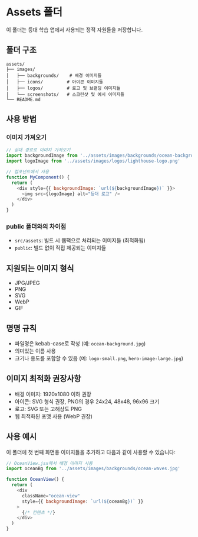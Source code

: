 # Assets 폴더

이 폴더는 등대 학습 앱에서 사용되는 정적 자원들을 저장합니다.

## 폴더 구조

```
assets/
├── images/
│   ├── backgrounds/    # 배경 이미지들
│   ├── icons/         # 아이콘 이미지들
│   ├── logos/         # 로고 및 브랜딩 이미지들
│   └── screenshots/   # 스크린샷 및 예시 이미지들
└── README.md
```

## 사용 방법

### 이미지 가져오기
```javascript
// 상대 경로로 이미지 가져오기
import backgroundImage from '../assets/images/backgrounds/ocean-background.jpg'
import logoImage from '../assets/images/logos/lighthouse-logo.png'

// 컴포넌트에서 사용
function MyComponent() {
  return (
    <div style={{ backgroundImage: `url(${backgroundImage})` }}>
      <img src={logoImage} alt="등대 로고" />
    </div>
  )
}
```

### public 폴더와의 차이점
- `src/assets`: 빌드 시 웹팩으로 처리되는 이미지들 (최적화됨)
- `public`: 빌드 없이 직접 제공되는 이미지들

## 지원되는 이미지 형식
- JPG/JPEG
- PNG
- SVG
- WebP
- GIF

## 명명 규칙
- 파일명은 kebab-case로 작성 (예: `ocean-background.jpg`)
- 의미있는 이름 사용
- 크기나 용도를 포함할 수 있음 (예: `logo-small.png`, `hero-image-large.jpg`)

## 이미지 최적화 권장사항
- 배경 이미지: 1920x1080 이하 권장
- 아이콘: SVG 형식 권장, PNG의 경우 24x24, 48x48, 96x96 크기
- 로고: SVG 또는 고해상도 PNG
- 웹 최적화된 포맷 사용 (WebP 권장)

## 사용 예시
이 폴더에 첫 번째 화면용 이미지들을 추가하고 다음과 같이 사용할 수 있습니다:

```javascript
// OceanView.jsx에서 배경 이미지 사용
import oceanBg from '../assets/images/backgrounds/ocean-waves.jpg'

function OceanView() {
  return (
    <div
      className="ocean-view"
      style={{ backgroundImage: `url(${oceanBg})` }}
    >
      {/* 컨텐츠 */}
    </div>
  )
}
```